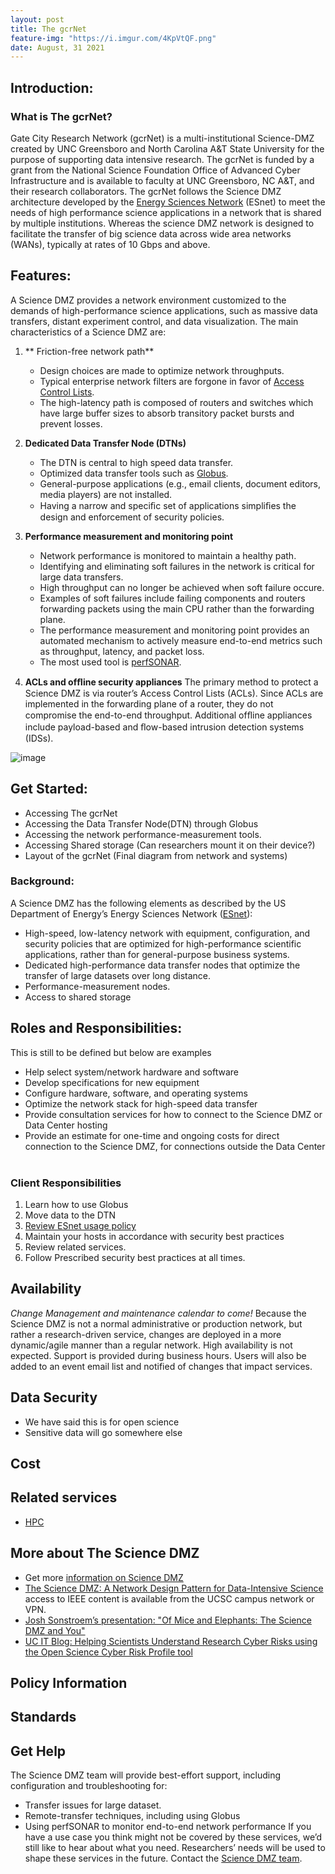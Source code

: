 ```yaml
---
layout: post
title: The gcrNet
feature-img: "https://i.imgur.com/4KpVtQF.png"
date: August, 31 2021
---
```


## Introduction:

### What is The gcrNet?
Gate City Research Network (gcrNet) is a multi-institutional Science-DMZ created by UNC Greensboro
and North Carolina A&amp;T State University for the purpose of supporting data intensive research.
The gcrNet is funded by a grant from the National Science Foundation Office of Advanced Cyber
Infrastructure and is available to faculty at UNC Greensboro, NC A&amp;T, and their research collaborators.
The gcrNet follows the Science DMZ architecture developed by the [Energy Sciences Network](https://www.es.net/)
(ESnet) to meet the needs of high performance science applications in a network that is shared
by multiple institutions. Whereas the science DMZ network is designed to facilitate the transfer
of big science data across wide area networks (WANs), typically at rates of 10 Gbps and above.

## Features:

A Science DMZ provides a network environment customized to the demands of high-performance
science applications, such as massive data transfers, distant experiment control, and data
visualization. The main characteristics of a Science DMZ are:

1. ** Friction-free network path**
   * Design choices are made to optimize network throughputs.
   * Typical enterprise network filters are forgone in favor of [Access Control Lists](https://csrc.nist.gov/glossary/term/access_control_list).
   * The high-latency path is composed of routers and switches which have large buffer sizes to absorb transitory packet bursts and prevent losses.

2. **Dedicated Data Transfer Node (DTNs)**   
   * The DTN is central to high speed data transfer.
   * Optimized data transfer tools such as [Globus](https://www.globus.org/).
   * General-purpose applications (e.g., email clients, document editors, media players) are not installed.
   * Having a narrow and speciﬁc set of applications simpliﬁes the design and enforcement of security policies.

3. **Performance measurement and monitoring point**
   * Network performance is monitored to maintain a healthy path.
   * Identifying and eliminating soft failures in the network is critical for large data transfers.
   * High throughput can no longer be achieved when soft failure occure.
   * Examples of soft failures include failing components and routers forwarding packets using the main CPU rather than the forwarding plane.
   * The performance measurement and monitoring point provides an automated mechanism to actively measure end-to-end metrics such as throughput, latency, and packet loss.
   * The most used tool is [perfSONAR](https://www.perfsonar.net/).

4. **ACLs and ofﬂine security appliances**
The primary method to protect a Science DMZ is via router’s Access Control Lists (ACLs).
Since ACLs are implemented in the forwarding plane of a router, they do not compromise
the end-to-end throughput. Additional ofﬂine appliances include payload-based and ﬂow-based
intrusion detection systems (IDSs).

![image](https://i.imgur.com/ta2jAwM.png)



## Get Started:
   * Accessing The gcrNet
   * Accessing the Data Transfer Node(DTN) through Globus
   * Accessing the network performance-measurement tools.
   * Accessing Shared storage (Can researchers mount it on their device?)
   * Layout of the gcrNet (Final diagram from network and systems)

### Background:

A Science DMZ has the following elements as described by the US Department of
Energy’s Energy Sciences Network ([ESnet](https://www.es.net/)):

* High-speed, low-latency network with equipment, configuration, and security policies that are optimized for high-performance scientific applications, rather than for general-purpose business systems.
* Dedicated high-performance data transfer nodes that optimize the transfer of large datasets over long distance.
* Performance-measurement nodes.
* Access to shared storage
    
## Roles and Responsibilities:
This is still to be defined but below are examples
* Help select system/network hardware and software
* Develop specifications for new equipment
* Configure hardware, software, and operating systems
* Optimize the network stack for high-speed data transfer
* Provide consultation services for how to connect to the Science DMZ or Data Center hosting
* Provide an estimate for one-time and ongoing costs for direct connection to the Science DMZ, for connections outside the Data Center
    
### Client Responsibilities
1. Learn how to use Globus
2. Move data to the DTN
3. [Review ESnet usage policy](https://fasterdata.es.net/science-dmz/science-dmz-users/)
4. Maintain your hosts in accordance with security best practices
5. Review related services.
6. Follow Prescribed security best practices at all times.

## Availability
 *Change Management and maintenance calendar to come!*
Because the Science DMZ is not a normal administrative or production network, but rather a research-driven service, changes are deployed in a more dynamic/agile manner than a regular network. High availability is not expected. Support is provided during business hours. Users will also be added to an event email list and notified of changes that impact services. 

## Data Security
* We have said this is for open science
*  Sensitive data will go somewhere else

## Cost



## Related services
* [HPC]()

## More about The Science DMZ
* Get more [information on Science DMZ](https://fasterdata.es.net/science-dmz/)
* [The Science DMZ: A Network Design Pattern for Data-Intensive Science](https://ieeexplore.ieee.org/document/6877518) access to IEEE content is available from the UCSC campus network or VPN.
* [Josh Sonstroem’s presentation: "Of Mice and Elephants: The Science DMZ and You"](https://prezi.com/h356ads5aaa_/of-mice-and-elephants-dco/)
* [UC IT Blog: Helping Scientists Understand Research Cyber Risks using the Open Science Cyber Risk Profile tool ](https://cio.ucop.edu/helping-scientists-understand-research-cyber-risks/)


## Policy Information


## Standards


## Get Help
The Science DMZ team will provide best-effort support, including configuration and troubleshooting for:
* Transfer issues for large dataset.
* Remote-transfer techniques, including using Globus
* Using perfSONAR to monitor end-to-end network performance
If you have a use case you think might not be covered by these services, we’d still like to hear about what you need. Researchers’ needs will be used to shape these services in the future.
Contact the [Science DMZ team](j_fossot@uncg.edu).
